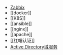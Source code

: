 + [Zabbix](Zabbix.md)
+ [[docker]]
+ [[K8S]]
+ [[ansible]]
+ [[nginx]]
+ [[apache]]
+ [[红帽认证]]
+ [Active Directory域服务](Active-Directory域服务.md)
